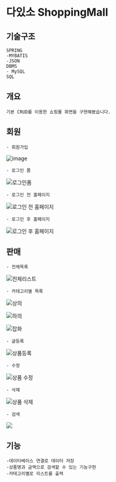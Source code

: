 # 다있소 ShoppingMall 
기술구조
--------
```
SPRING
-MYBATIS
-JSON
DBMS 
- MySQL
SQL
```

개요
--------
```
기본 CRUD를 이용한 쇼핑몰 화면을 구현해봤습니다.
```

회원
--------
```
- 회원가입
```
![image](https://user-images.githubusercontent.com/113090480/205582899-586a55ad-7dd0-49b2-89e9-139bfc7f693a.png)
```
- 로그인 폼
```
![로그인폼](https://user-images.githubusercontent.com/113090480/205570391-48dbbab1-ff64-4092-80eb-c4aeeb9fbe84.png)
```
- 로그인 전 홈페이지
```
![로그인 전 홈페이지](https://user-images.githubusercontent.com/113090480/205568693-e9c13867-069c-4aba-84a9-f55b2def9cdd.png)
```
- 로그인 후 홈페이지
```
![로그인 후 홈페이지](https://user-images.githubusercontent.com/113090480/205570384-aede2d18-03dd-4639-bbee-2157633c43f4.png)


판매
--------
```
- 전체목록
```
![전체리스트](https://user-images.githubusercontent.com/113090480/205570415-42757290-7669-4fa4-b2e4-b208cbe36c46.png)

```
- 카테고리별 목록
```
![상의](https://user-images.githubusercontent.com/113090480/205570396-be263a52-59d5-4c2b-b433-ed930a7ab18a.png)

![하의](https://user-images.githubusercontent.com/113090480/205570420-0b2d372d-41fe-4912-b9f0-848c8e5e5092.png)

![잡화](https://user-images.githubusercontent.com/113090480/205570411-63a2cbb1-6842-4a31-a068-684187c6001c.png)
```
- 글등록
```
![상품등록](https://user-images.githubusercontent.com/113090480/205570409-173f2f5f-a32a-44a3-bef1-80ed5e53f791.png)
```
- 수정
```
![상품 수정](https://user-images.githubusercontent.com/113090480/205570404-aaeb031b-756a-43d9-96b6-ef390406e3bd.png)
```
- 삭제
```
![상품 삭제](https://user-images.githubusercontent.com/113090480/205570399-460bbb88-3037-4696-8753-53194dd444d0.png)
```
- 검색
```
![](https://user-images.githubusercontent.com/113090480/205586596-d1e202b7-b669-4368-8803-97f97bba3d64.png)


기능
--------
```
-데이터베이스 연결로 데이터 저장
-상품명과 금액으로 검색할 수 있는 기능구현
-카테고리별로 리스트를 출력
```
